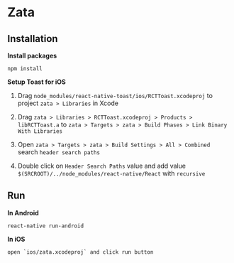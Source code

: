 # Zata

## Installation

**Install packages**

    npm install

**Setup Toast for iOS**

1. Drag `node_modules/react-native-toast/ios/RCTToast.xcodeproj` to project `zata > Libraries` in Xcode

2. Drag `zata > Libraries > RCTToast.xcodeproj > Products > libRCTToast.a` to `zata > Targets > zata > Build Phases > Link Binary With Libraries`

3. Open `zata > Targets > zata > Build Settings > All > Combined` search `header search paths`

4. Double click on `Header Search Paths` value and add value `$(SRCROOT)/../node_modules/react-native/React` with `recursive`

## Run

**In Android**

    react-native run-android

**In iOS**

    open `ios/zata.xcodeproj` and click run button
